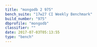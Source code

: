 ```yaml
---
title: "mongodb 2 975"
bench_suite: "17w27 CI Weekly Benchmark"
build_number: "975"
dbprofile: "mongodb"
classifier: ""
date: 2017-07-03T05:13:55
type: "bench"
---
```

